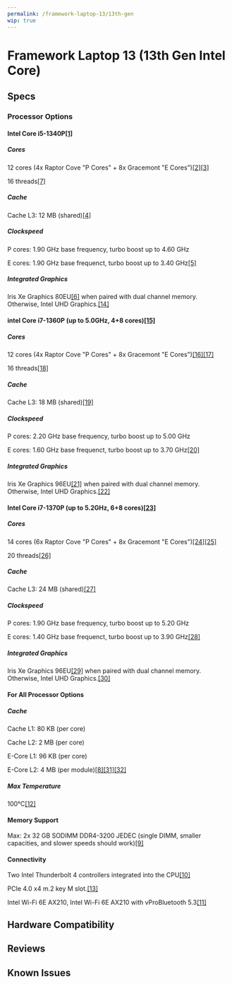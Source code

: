 ```yaml
---
permalink: /framework-laptop-13/13th-gen
wip: true
---
```

# Framework Laptop 13 (13th Gen Intel Core)

## Specs
### Processor Options
#### Intel Core i5-1340P[[1]](https://frame.work/products/laptop-diy-13-gen-intel?tab=specs#:~:text=i5%2D1340P%20(up%20to%204.6GHz%2C%204%2B8%20cores))
##### Cores 
12 cores (4x Raptor Cove "P Cores" + 8x Gracemont "E Cores")[[2]](https://www.notebookcheck.net/Intel-Raptor-Lake-P-Review-Debut-for-the-Core-i7-1360P.688425.0.html#:~:text=Overview%20Intel%20Raptor%20Lake%2DP)[[3]](https://www.techpowerup.com/cpu-specs/core-i5-1340p.c3061#:~:text=Hybrid%20Cores%3A,E%2DCores%3A%208)

16 threads[[7]](https://www.techpowerup.com/cpu-specs/core-i5-1340p.c3061#:~:text=%23%20of%20Threads%3A,16) 

##### Cache 
Cache L3:	12 MB (shared)[[4]](https://www.techpowerup.com/cpu-specs/core-i5-1340p.c3061#:~:text=Cache%20L3%3A,12%20MB%20(shared))

##### Clockspeed 
P cores: 1.90 GHz base frequency, turbo boost up to 4.60 GHz 

E cores: 1.90 GHz base frequenct, turbo boost up to 3.40 GHz[[5]](https://www.techpowerup.com/cpu-specs/core-i5-1340p.c3061#:~:text=Frequency%3A,to%203.4%20GHz)

##### Integrated Graphics 
Iris Xe Graphics 80EU[[6]](https://www.techpowerup.com/cpu-specs/core-i5-1340p.c3061#:~:text=Integrated%20Graphics%3A,Xe%20Graphics%2080EU) when paired with dual channel memory. Otherwise, Intel UHD Graphics.[[14]](https://ark.intel.com/content/www/us/en/ark/products/232126/intel-core-i51340p-processor-12m-cache-up-to-4-60-ghz.html#:~:text=for%20more%20information.-,Intel%C2%AE%20Iris%C2%AE%20Xe%20Graphics%20only%3A%20to%20use%20the%20Intel%C2%AE%20Iris%C2%AE%20Xe%20brand%2C%20the%20system%20must%20be%20populated%20with%20128%2Dbit%20(dual%20channel)%20memory.%20Otherwise%2C%20use%20the%20Intel%C2%AE%20UHD%20brand.,-Need%20more%20help)

#### intel Core i7-1360P (up to 5.0GHz, 4+8 cores)[[15]](https://frame.work/products/laptop-diy-13-gen-intel?tab=specs#:~:text=i7%2D1360P%20(up%20to%205.0GHz%2C%204%2B8%20cores))
##### Cores 
12 cores (4x Raptor Cove "P Cores" + 8x Gracemont "E Cores")[[16]](https://www.notebookcheck.net/Intel-Raptor-Lake-P-Review-Debut-for-the-Core-i7-1360P.688425.0.html#:~:text=Overview%20Intel%20Raptor%20Lake%2DP)[[17]](https://www.techpowerup.com/cpu-specs/core-i7-1360p.c3059#:~:text=Hybrid%20Cores%3A,E%2DCores%3A%208)

16 threads[[18]](https://www.techpowerup.com/cpu-specs/core-i7-1360p.c3059#:~:text=%23%20of%20Threads%3A,16) 

##### Cache 
Cache L3:	18 MB (shared)[[19]](https://www.techpowerup.com/cpu-specs/core-i7-1360p.c3059#:~:text=Cache%20L3%3A,18%20MB%20(shared))

##### Clockspeed 
P cores: 2.20 GHz base frequency, turbo boost up to 5.00 GHz 

E cores: 1.60 GHz base frequenct, turbo boost up to 3.70 GHz[[20]](https://www.techpowerup.com/cpu-specs/core-i7-1360p.c3059#:~:text=Frequency%3A,to%203.7%20GHz)

##### Integrated Graphics 
Iris Xe Graphics 96EU[[21]](https://www.techpowerup.com/cpu-specs/core-i7-1360p.c3059#:~:text=Integrated%20Graphics%3A,Xe%20Graphics%2096EU) when paired with dual channel memory. Otherwise, Intel UHD Graphics.[[22]](https://ark.intel.com/content/www/us/en/ark/products/232155/intel-core-i71360p-processor-18m-cache-up-to-5-00-ghz.html#:~:text=for%20more%20information.-,Intel%C2%AE%20Iris%C2%AE%20Xe%20Graphics%20only%3A%20to%20use%20the%20Intel%C2%AE%20Iris%C2%AE%20Xe%20brand%2C%20the%20system%20must%20be%20populated%20with%20128%2Dbit%20(dual%20channel)%20memory.%20Otherwise%2C%20use%20the%20Intel%C2%AE%20UHD%20brand.,-Need%20more%20help)


#### Intel Core i7-1370P (up to 5.2GHz, 6+8 cores)[[23]](https://frame.work/products/laptop-diy-13-gen-intel?tab=specs#:~:text=i7%2D1370P%20(up%20to%205.2GHz%2C%206%2B8%20cores))
##### Cores 
14 cores (6x Raptor Cove "P Cores" + 8x Gracemont "E Cores")[[24]](https://www.notebookcheck.net/Intel-Raptor-Lake-P-Review-Debut-for-the-Core-i7-1360P.688425.0.html#:~:text=Overview%20Intel%20Raptor%20Lake%2DP)[[25]](https://www.techpowerup.com/cpu-specs/core-i7-1370p.c3055#:~:text=Hybrid%20Cores%3A,E%2DCores%3A%208)

20 threads[[26]](https://www.techpowerup.com/cpu-specs/core-i7-1370p.c3055#:~:text=%23%20of%20Threads%3A,20) 

##### Cache 
Cache L3:	24 MB (shared)[[27]](https://www.techpowerup.com/cpu-specs/core-i7-1370p.c3055#:~:text=Cache%20L3%3A,24%20MB%20(shared))

##### Clockspeed 
P cores: 1.90 GHz base frequency, turbo boost up to 5.20 GHz 

E cores: 1.40 GHz base frequenct, turbo boost up to 3.90 GHz[[28]](https://www.techpowerup.com/cpu-specs/core-i7-1370p.c3055#:~:text=Frequency%3A,to%203.9%20GHz)

##### Integrated Graphics 
Iris Xe Graphics 96EU[[29]](https://www.techpowerup.com/cpu-specs/core-i7-1370p.c3055#:~:text=Integrated%20Graphics%3A,Xe%20Graphics%2096EU) when paired with dual channel memory. Otherwise, Intel UHD Graphics.[[30]](https://ark.intel.com/content/www/us/en/ark/products/232146/intel-core-i71370p-processor-24m-cache-up-to-5-20-ghz.html#:~:text=for%20more%20information.-,Intel%C2%AE%20Iris%C2%AE%20Xe%20Graphics%20only%3A%20to%20use%20the%20Intel%C2%AE%20Iris%C2%AE%20Xe%20brand%2C%20the%20system%20must%20be%20populated%20with%20128%2Dbit%20(dual%20channel)%20memory.%20Otherwise%2C%20use%20the%20Intel%C2%AE%20UHD%20brand.,-Need%20more%20help)

#### For All Processor Options 
##### Cache
Cache L1:	80 KB (per core) 

Cache L2:	2 MB (per core) 

E-Core L1:	96 KB (per core) 

E-Core L2:	4 MB (per module)[[8]](https://www.techpowerup.com/cpu-specs/core-i5-1340p.c3061#:~:text=Cache%20L1%3A,MB%20(per%20module))[[31]](https://www.techpowerup.com/cpu-specs/core-i7-1360p.c3059#:~:text=Cache%20L1%3A,MB%20(per%20module))[[32]](https://www.techpowerup.com/cpu-specs/core-i7-1370p.c3055#:~:text=Cache%20L1%3A,MB%20(per%20module))

##### Max Temperature
100°C[[12]](https://ark.intel.com/content/www/us/en/ark/products/232126/intel-core-i51340p-processor-12m-cache-up-to-4-60-ghz.html#:~:text=TJUNCTION,100%C2%B0C)

#### Memory Support 
Max: 2x 32 GB SODIMM DDR4-3200 JEDEC (single DIMM, smaller capacities, and slower speeds should work)[[9]](https://knowledgebase.frame.work/what-memory-dram-parts-are-compatible-with-the-framework-laptop-ry_jbS8Ru#:~:text=We%20recommend%20using%20DRAM%20that%20natively%20runs%20at%20DDR4%2D3200%20speeds.%20%C2%A0)

#### Connectivity 
Two Intel Thunderbolt 4 controllers integrated into the CPU[[10]](https://tpucdn.com/cpu-specs/images/connectivity/intel-mobile-rpl.png)

PCIe 4.0 x4 m.2 key M slot.[[13]](https://www.techpowerup.com/cpu-specs/core-i5-1340p.c3061#:~:text=PCI%2DExpress%3A,(CPU%20only)) 

Intel Wi-Fi 6E AX210, Intel Wi-Fi 6E AX210 with vProBluetooth 5.3[[11]](https://frame.work/products/laptop-diy-13-gen-intel?tab=specs#:~:text=Intel%C2%AE%20Wi%2DFi%206E%20AX210%2C%20Intel%C2%AE%20Wi%2DFi%206E%20AX210%20with%20vProBluetooth%205.3)

## Hardware Compatibility
## Reviews
## Known Issues
